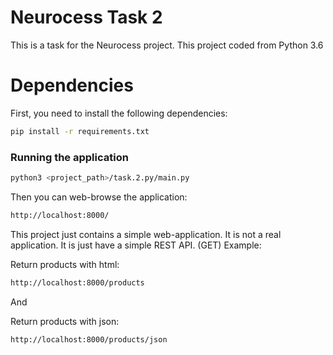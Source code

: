 # Neurocess Task 2
This is a task for the Neurocess project. This project coded from Python 3.6


# Dependencies
First, you need to install the following dependencies:

```bash
pip install -r requirements.txt
```


### Running the application
``` bash    
python3 <project_path>/task.2.py/main.py

```

Then you can web-browse the application:

```bash
http://localhost:8000/
```

This project just contains a simple web-application. It is not a real application. 
It is just have a simple REST API. (GET) 
Example:

Return products with html:
```bash
http://localhost:8000/products

```
And 

Return products with json:

```bash
http://localhost:8000/products/json

```
